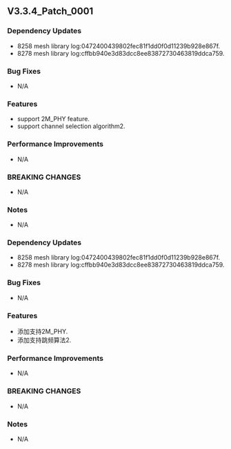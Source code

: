 ## V3.3.4_Patch_0001

### Dependency Updates

* 8258 mesh library log:0472400439802fec81f1dd0f0d11239b928e867f.  
* 8278 mesh library log:cffbb940e3d83dcc8ee83872730463819ddca759.

### Bug Fixes

* N/A

### Features

* support 2M_PHY feature.
* support channel selection algorithm2.

### Performance Improvements

* N/A

### BREAKING CHANGES

* N/A

### Notes

* N/A


### Dependency Updates

* 8258 mesh library log:0472400439802fec81f1dd0f0d11239b928e867f.  
* 8278 mesh library log:cffbb940e3d83dcc8ee83872730463819ddca759.

### Bug Fixes

* N/A

### Features

* 添加支持2M_PHY.
* 添加支持跳频算法2.

### Performance Improvements

* N/A

### BREAKING CHANGES

* N/A

### Notes

* N/A

